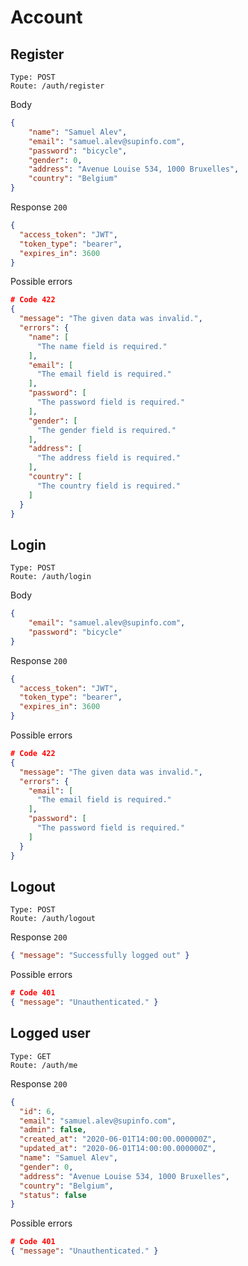# Account

## Register

```
Type: POST
Route: /auth/register
```

Body

```json
{
	"name": "Samuel Alev",
	"email": "samuel.alev@supinfo.com",
	"password": "bicycle",
	"gender": 0,
	"address": "Avenue Louise 534, 1000 Bruxelles",
	"country": "Belgium"
}
```

Response `200`

```json
{
  "access_token": "JWT",
  "token_type": "bearer",
  "expires_in": 3600
}
```

Possible errors

```json
# Code 422
{
  "message": "The given data was invalid.",
  "errors": {
    "name": [
      "The name field is required."
    ],
    "email": [
      "The email field is required."
    ],
    "password": [
      "The password field is required."
    ],
    "gender": [
      "The gender field is required."
    ],
    "address": [
      "The address field is required."
    ],
    "country": [
      "The country field is required."
    ]
  }
}
```

## Login

```
Type: POST
Route: /auth/login
```

Body

```json
{
	"email": "samuel.alev@supinfo.com",
	"password": "bicycle"
}
```

Response `200`

```json
{
  "access_token": "JWT",
  "token_type": "bearer",
  "expires_in": 3600
}
```
Possible errors
```json
# Code 422
{
  "message": "The given data was invalid.",
  "errors": {
    "email": [
      "The email field is required."
    ],
    "password": [
      "The password field is required."
    ]
  }
}
```

## Logout

```
Type: POST
Route: /auth/logout
```

Response `200`

```json
{ "message": "Successfully logged out" }
```
Possible errors
```json
# Code 401
{ "message": "Unauthenticated." }
```

## Logged user

```
Type: GET
Route: /auth/me
```

Response `200`

```json
{
  "id": 6,
  "email": "samuel.alev@supinfo.com",
  "admin": false,
  "created_at": "2020-06-01T14:00:00.000000Z",
  "updated_at": "2020-06-01T14:00:00.000000Z",
  "name": "Samuel Alev",
  "gender": 0,
  "address": "Avenue Louise 534, 1000 Bruxelles",
  "country": "Belgium",
  "status": false
}
```
Possible errors
```json
# Code 401
{ "message": "Unauthenticated." }
```